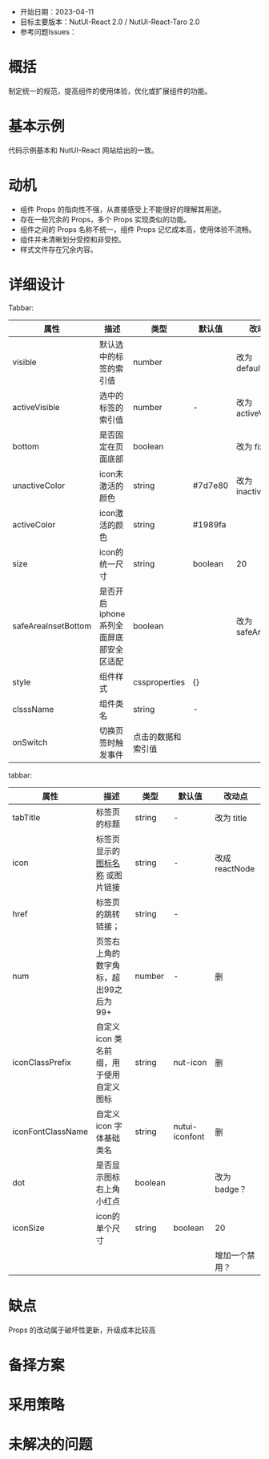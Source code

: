 - 开始日期：2023-04-11
- 目标主要版本：NutUI-React 2.0 / NutUI-React-Taro 2.0
- 参考问题Issues：

# 概括

制定统一的规范，提高组件的使用体验，优化或扩展组件的功能。


# 基本示例

代码示例基本和 NutUI-React 网站给出的一致。


# 动机

- 组件 Props 的指向性不强，从直接感受上不能很好的理解其用途。
- 存在一些冗余的 Props，多个 Props 实现类似的功能。
- 组件之间的 Props 名称不统一，组件 Props 记忆成本高，使用体验不流畅。
- 组件并未清晰划分受控和非受控。
- 样式文件存在冗余内容。


# 详细设计


Tabbar:

| 属性 | 描述 | 类型 | 默认值 | 改动点 |
| --- | --- | --- | --- | --- |
| visible | 默认选中的标签的索引值 | number |  | 改为 defaultValue |
| activeVisible | 选中的标签的索引值 | number | - | 改为 activeValue |
| bottom | 是否固定在页面底部 | boolean |  | 改为 fixed？ |
| unactiveColor | icon未激活的颜色 | string | #7d7e80 | 改为 inactiveColor |
| activeColor | icon激活的颜色 | string | #1989fa |  |
| size | icon的统一尺寸 | string | boolean | 20 | 删 |
| safeAreaInsetBottom | 是否开启iphone系列全面屏底部安全区适配 | boolean |  | 改为 safeArea |
| style | 组件样式 | cssproperties | {} |  |
| clsssName | 组件类名 | string | - |  |
| onSwitch | 切换页签时触发事件 | 点击的数据和索引值 |  |  |

tabbar:
    
| 属性 | 描述 | 类型 | 默认值 | 改动点 |
| --- | --- | --- | --- | --- |
| tabTitle | 标签页的标题 | string | - | 改为 title |
| icon | 标签页显示的[图标名称](#/icon) 或图片链接 | string | - | 改成 reactNode |
| href | 标签页的跳转链接； | string | - |  |
| num | 页签右上角的数字角标，超出99之后为99+ | number | - | 删 |
| iconClassPrefix | 自定义 icon 类名前缀，用于使用自定义图标 | string | nut-icon | 删 |
| iconFontClassName | 自定义 icon 字体基础类名 | string | nutui-iconfont | 删 |
| dot | 是否显示图标右上角小红点 | boolean |  | 改为 badge？ |
| iconSize | icon的单个尺寸 | string | boolean | 20 | 删，和icon合并 |
|  |  |  |  | 增加一个禁用？ |


# 缺点

Props 的改动属于破坏性更新，升级成本比较高

# 备择方案


# 采用策略


# 未解决的问题

